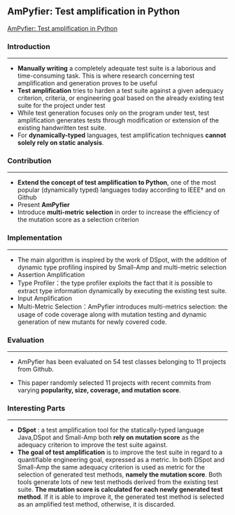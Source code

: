 

## AmPyfier: Test amplification in Python

[AmPyfier: Test amplification in Python](https://www.researchgate.net/publication/362232883_AmPyfier_Test_amplification_in_Python)



### Introduction

---

- **Manually writing** a completely adequate test suite is a laborious and time-consuming task. This is where research concerning test amplification and generation proves to be useful
- **Test amplification** tries to harden a test suite against a given adequacy criterion, criteria, or engineering goal based on the already existing test suite for the project under test
- While test generation focuses only on the program under test, test amplification generates tests through modification or extension of the existing handwritten test suite.
- For **dynamically-typed** languages, test amplification techniques **cannot solely rely on static analysis**.



### Contribution

---

- **Extend the concept of test amplification to Python**, one of the most popular (dynamically typed) languages today according to IEEE† and on Github
- Present **AmPyfier**
- Introduce **multi-metric selection** in order to increase the efficiency of the mutation score as a selection criterion



### Implementation

---

- The main algorithm is inspired by the work of DSpot, with the addition of dynamic type profiling inspired by Small-Amp and multi-metric selection
- Assertion Amplification
- Type Profiler：the type profiler exploits the fact that it is possible to extract type information dynamically by executing the existing test suite.
- Input Amplification
- Multi-Metric Selection：AmPyfier introduces multi-metrics selection: the usage of code coverage along with mutation testing and dynamic generation of new mutants for newly covered code.



### Evaluation

---

- AmPyfier has been evaluated on 54 test classes belonging to 11 projects from Github.

- This paper randomly selected 11 projects with recent commits from varying **popularity, size, coverage, and mutation score**. 



### Interesting Parts

---

- **DSpot** : a test amplification tool for the statically-typed language Java,DSpot and Small-Amp both **rely on mutation score** as the adequacy criterion to improve the test suite against.
- **The goal of test amplification** is to improve the test suite in regard to a quantifiable engineering goal, expressed as a metric. In both DSpot and Small-Amp the same adequacy criterion is used as metric for the selection of generated test methods, **namely the mutation score**. Both tools generate lots of new test methods derived from the existing test suite. **The mutation score is calculated for each newly generated test method**. If it is able to improve it, the generated test method is selected as an amplified test method, otherwise, it is discarded.






